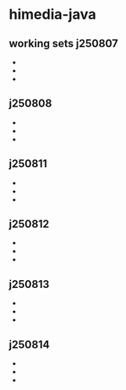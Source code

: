 # himedia-java
working sets
j250807
-
-
-
-
j250808
-
-
-
-
j250811
-
-
-
-
j250812
-
-
-
-
j250813
-
-
-
-
j250814
-
-
-
-
